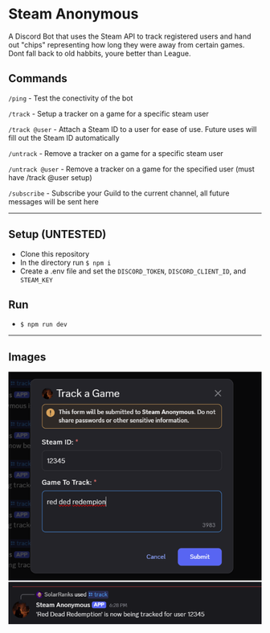 # Steam Anonymous

A Discord Bot that uses the Steam API to track registered users and hand out "chips" representing how long they were away from certain games. Dont fall back to old habbits, youre better than League.

## Commands
`/ping` - Test the conectivity of the bot

`/track` - Setup a tracker on a game for a specific steam user

`/track @user` - Attach a Steam ID to a user for ease of use. Future uses will fill out the Steam ID automatically

`/untrack` - Remove a tracker on a game for a specific steam user

`/untrack @user` - Remove a tracker on a game for the specified user (must have /track @user setup)

`/subscribe` - Subscribe your Guild to the current channel, all future messages will be sent here

<hr>

## Setup (UNTESTED)

 - Clone this repository
 - In the directory run `$ npm i`
 - Create a .env file and set the `DISCORD_TOKEN`, `DISCORD_CLIENT_ID`, and `STEAM_KEY`

 ## Run

 - `$ npm run dev`
<hr>

 ## Images

![test1](./img/notes/steamA%20test.png)
![test2](./img/notes/steamA%20test2.png)